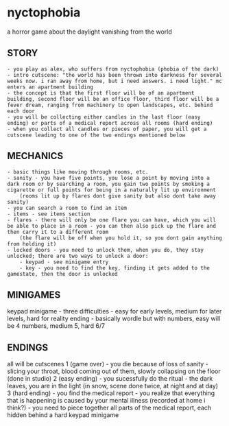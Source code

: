 # nyctophobia
a horror game about the daylight vanishing from the world

## STORY
    - you play as alex, who suffers from nyctophobia (phobia of the dark)
	- intro cutscene: "the world has been thrown into darkness for several weeks now. i ran away from home, but i need answers. i need light." mc enters an apartment building
	- the concept is that the first floor will be of an apartment building, second floor will be an office floor, third floor will be a fever dream, ranging from machinery to open landscapes, etc. behind each door
	- you will be collecting either candles in the last floor (easy ending) or parts of a medical report across all rooms (hard ending)
	- when you collect all candles or pieces of paper, you will get a cutscene leading to one of the two endings mentioned below


## MECHANICS
	- basic things like moving through rooms, etc.
	- sanity - you have five points, you lose a point by moving into a dark room or by searching a room, you gain two points by smoking a cigarette or full points for being in a naturally lit up environment
		(rooms lit up by flares dont give sanity but also dont take away sanity)
	- you can search a room to find an item
	- items - see items section
	- flares - there will only be one flare you can have, which you will be able to place in a room - you can then also pick up the flare and then carry it to a different room
		(the flare will be off when you hold it, so you dont gain anything from holding it)
	- locked doors - you need to unlock them, when you do, they stay unlocked; there are two ways to unlock a door:
		- keypad - see minigame entry
		- key - you need to find the key, finding it gets added to the gamestate, then the door is unlocked

## MINIGAMES

keypad minigame - three difficulties - easy for early levels, medium for later levels, hard for reality ending
	- basically wordle but with numbers, easy will be 4 numbers, medium 5, hard 6/7

## ENDINGS
all will be cutscenes
    1 (game over) - you die because of loss of sanity - slicing your throat, blood coming out of them, slowly collapsing on the floor (done in studio)
    2 (easy ending) - you sucessfully do the ritual - the dark leaves, you are in the light (in snow, scene done twice, at night and at day)
    3 (hard ending) - you find the medical report - you realize that everything that is happening is caused by your mental illness (recorded at home i think?)
        - you need to piece together all parts of the medical report, each hidden behind a hard keypad minigame
